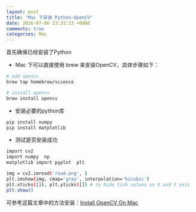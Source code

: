 ```yaml
---
layout: post
title: "Mac 下安装 Python-OpenCV"
date: 2016-07-06 23:33:13 +0800
comments: true
categories: Mac
---
```


首先确保已经安装了Python

<!--more-->

- Mac 下可以直接使用 brew 来安装OpenCV，具体步骤如下：

``` sh
# add opencv
brew tap homebrew/science

# install opencv
brew install opencv
```

- 安装必要的python库

``` sh
pip install numpy
pip install matplotlib
```

- 测试是否安装成功

``` sh
import cv2
import numpy  np
matplotlib import pyplot  plt

img = cv2.imread('road.png', )
plt.imshow(img, cmap='gray', interpolation='bicubic')
plt.xticks([]), plt.yticks([]) # to hide tick values on X and Y axis
plt.show()
```

可参考这篇文章中的方法安装：[Install OpenCV On Mac](http://www.pyimagesearch.com/2015/06/15/install-opencv-3-0-and-python-2-7-on-osx/)